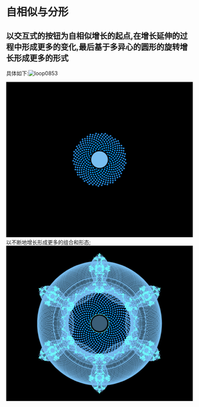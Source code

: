 自相似与分形
===========
以交互式的按钮为自相似增长的起点,在增长延伸的过程中形成更多的变化,最后基于多异心的圆形的旋转增长形成更多的形式
--------------------------------------

具体如下:![loop0853](https://user-images.githubusercontent.com/85673360/141048108-7e840db6-ffc5-4c69-a7ca-69600009c0e5.gif)

![RUNOOB 图标](https://github.com/Syantw/520432910015--/blob/main/%5B%E7%AC%AC%E4%B8%83%E6%AC%A1%E4%BD%9C%E4%B8%9A%EF%BC%9A%E5%88%9B%E6%84%8F%E7%BC%96%E7%A8%8B%E7%A0%94%E7%A9%B6%EF%BC%9A%E5%A4%8D%E6%9D%82%E6%80%A7%EF%BD%9C%E8%87%AA%E7%9B%B8%E4%BC%BC%E4%B8%8E%E5%88%86%E5%BD%A2%5D%E4%BD%9C%E4%B8%9A%EF%BC%9A%E8%87%AA%E7%9B%B8%E4%BC%BC%E4%B8%8E%E5%88%86%E5%BD%A2/loop0853.gif)
以不断地增长形成更多的组合和形态;
![RUNOOB 图标](https://github.com/Syantw/520432910015--/blob/main/%5B%E7%AC%AC%E4%B8%83%E6%AC%A1%E4%BD%9C%E4%B8%9A%EF%BC%9A%E5%88%9B%E6%84%8F%E7%BC%96%E7%A8%8B%E7%A0%94%E7%A9%B6%EF%BC%9A%E5%A4%8D%E6%9D%82%E6%80%A7%EF%BD%9C%E8%87%AA%E7%9B%B8%E4%BC%BC%E4%B8%8E%E5%88%86%E5%BD%A2%5D%E4%BD%9C%E4%B8%9A%EF%BC%9A%E8%87%AA%E7%9B%B8%E4%BC%BC%E4%B8%8E%E5%88%86%E5%BD%A2/loop1759.gif)

